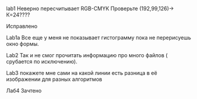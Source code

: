lab1 Неверно пересчитывает RGB-CMYК Проверьте (192,99,126)-> К=24????

Исправлено

Lab1a Все еще у меня не показывает гистограмму пока не перерисуешь окно формы.

Lab2  Так и не смог прочитать информацию про много файлов ( срубается по исключению).

Lab3 покажете мне сами на какой линии есть разница в её изображении для разных алгоритмов

Лаб4 Зачтено
